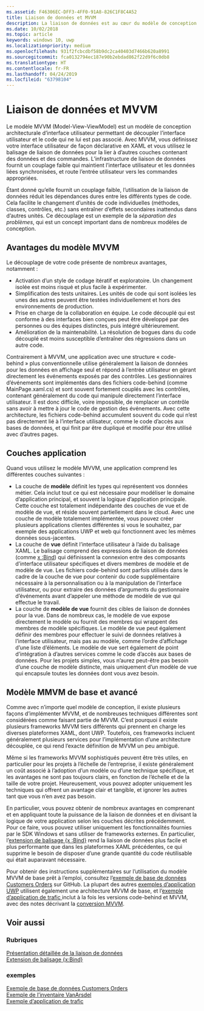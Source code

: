 ```yaml
---
ms.assetid: F46306EC-DFF3-4FF0-91A8-826C1F8C4A52
title: Liaison de données et MVVM
description: La liaison de données est au cœur du modèle de conception architecturale de l’interface utilisateur MVVM (Model-View-ViewModel) et permet un couplage faible entre l’interface utilisateur et le code non associé à l’interface utilisateur.
ms.date: 10/02/2018
ms.topic: article
keywords: windows 10, uwp
ms.localizationpriority: medium
ms.openlocfilehash: 931f2fcbcdbf58b9dc2ca40403d7466b620a8991
ms.sourcegitcommit: fca0132794ec187e90b2ebdad862f22d9f6c0db8
ms.translationtype: HT
ms.contentlocale: fr-FR
ms.lasthandoff: 04/24/2019
ms.locfileid: "63798104"
---
```

# <a name="data-binding-and-mvvm"></a>Liaison de données et MVVM

Le modèle MVVM (Model-View-ViewModel) est un modèle de conception architecturale d’interface utilisateur permettant de découpler l’interface utilisateur et le code qui ne lui est pas associé. Avec MVVM, vous définissez votre interface utilisateur de façon déclarative en XAML et vous utilisez le balisage de liaison de données pour la lier à d’autres couches contenant des données et des commandes. L’infrastructure de liaison de données fournit un couplage faible qui maintient l’interface utilisateur et les données liées synchronisées, et route l’entrée utilisateur vers les commandes appropriées. 

Étant donné qu’elle fournit un couplage faible, l’utilisation de la liaison de données réduit les dépendances dures entre les différents types de code. Cela facilite le changement d’unités de code individuelles (méthodes, classes, contrôles, etc.) sans entraîner d’effets secondaires inattendus dans d’autres unités. Ce découplage est un exemple de la *séparation des problèmes*, qui est un concept important dans de nombreux modèles de conception. 

## <a name="benefits-of-mvvm"></a>Avantages du modèle MVVM

Le découplage de votre code présente de nombreux avantages, notamment :

* Activation d’un style de codage itératif et exploratoire. Un changement isolée est moins risqué et plus facile à expérimenter.
* Simplification des tests unitaires. Les unités de code qui sont isolées les unes des autres peuvent être testées individuellement et hors des environnements de production.
* Prise en charge de la collaboration en équipe. Le code découplé qui est conforme à des interfaces bien conçues peut être développé par des personnes ou des équipes distinctes, puis intégré ultérieurement.
* Amélioration de la maintenabilité. La résolution de bogues dans du code découplé est moins susceptible d’entraîner des régressions dans un autre code.

Contrairement à MVVM, une application avec une structure « code-behind » plus conventionnelle utilise généralement la liaison de données pour les données en affichage seul et répond à l’entrée utilisateur en gérant directement les événements exposés par des contrôles. Les gestionnaires d’événements sont implémentés dans des fichiers code-behind (comme MainPage.xaml.cs) et sont souvent fortement couplés avec les contrôles, contenant généralement du code qui manipule directement l’interface utilisateur. Il est donc difficile, voire impossible, de remplacer un contrôle sans avoir à mettre à jour le code de gestion des événements. Avec cette architecture, les fichiers code-behind accumulent souvent du code qui n’est pas directement lié à l’interface utilisateur, comme le code d’accès aux bases de données, et qui finit par être dupliqué et modifié pour être utilisé avec d’autres pages.

## <a name="app-layers"></a>Couches application

Quand vous utilisez le modèle MVVM, une application comprend les différentes couches suivantes :

* La couche de **modèle** définit les types qui représentent vos données métier. Cela inclut tout ce qui est nécessaire pour modéliser le domaine d’application principal, et souvent la logique d’application principale. Cette couche est totalement indépendante des couches de vue et de modèle de vue, et réside souvent partiellement dans le cloud. Avec une couche de modèle totalement implémentée, vous pouvez créer plusieurs applications clientes différentes si vous le souhaitez, par exemple des applications UWP et web qui fonctionnent avec les mêmes données sous-jacentes.
* La couche de **vue** définit l’interface utilisateur à l’aide du balisage XAML. Le balisage comprend des expressions de liaison de données (comme [x :Bind](https://docs.microsoft.com/windows/uwp/xaml-platform/x-bind-markup-extension)) qui définissent la connexion entre des composants d’interface utilisateur spécifiques et divers membres de modèle et de modèle de vue. Les fichiers code-behind sont parfois utilisés dans le cadre de la couche de vue pour contenir du code supplémentaire nécessaire à la personnalisation ou à la manipulation de l’interface utilisateur, ou pour extraire des données d’arguments du gestionnaire d’événements avant d’appeler une méthode de modèle de vue qui effectue le travail. 
* La couche de **modèle de vue** fournit des cibles de liaison de données pour la vue. Dans de nombreux cas, le modèle de vue expose directement le modèle ou fournit des membres qui wrappent des membres de modèle spécifiques. Le modèle de vue peut également définir des membres pour effectuer le suivi de données relatives à l’interface utilisateur, mais pas au modèle, comme l’ordre d’affichage d’une liste d’éléments. Le modèle de vue sert également de point d’intégration à d’autres services comme le code d’accès aux bases de données. Pour les projets simples, vous n’aurez peut-être pas besoin d’une couche de modèle distincte, mais uniquement d’un modèle de vue qui encapsule toutes les données dont vous avez besoin. 

## <a name="basic-and-advanced-mvvm"></a>Modèle MMVM de base et avancé

Comme avec n’importe quel modèle de conception, il existe plusieurs façons d’implémenter MVVM, et de nombreuses techniques différentes sont considérées comme faisant partie de MVVM. C’est pourquoi il existe plusieurs frameworks MVVM tiers différents qui prennent en charge les diverses plateformes XAML, dont UWP. Toutefois, ces frameworks incluent généralement plusieurs services pour l’implémentation d’une architecture découplée, ce qui rend l’exacte définition de MVVM un peu ambiguë. 

Même si les frameworks MVVM sophistiqués peuvent être très utiles, en particulier pour les projets à l’échelle de l’entreprise, il existe généralement un coût associé à l’adoption d’un modèle ou d’une technique spécifique, et les avantages ne sont pas toujours clairs, en fonction de l’échelle et de la taille de votre projet. Heureusement, vous pouvez adopter uniquement les techniques qui offrent un avantage clair et tangible, et ignorer les autres tant que vous n’en avez pas besoin. 

En particulier, vous pouvez obtenir de nombreux avantages en comprenant et en appliquant toute la puissance de la liaison de données et en divisant la logique de votre application selon les couches décrites précédemment. Pour ce faire, vous pouvez utiliser uniquement les fonctionnalités fournies par le SDK Windows et sans utiliser de frameworks externes. En particulier, l’[extension de balisage {x :Bind}](https://docs.microsoft.com/windows/uwp/xaml-platform/x-bind-markup-extension) rend la liaison de données plus facile et plus performante que dans les plateformes XAML précédentes, ce qui supprime le besoin de disposer d’une grande quantité du code réutilisable qui était auparavant nécessaire.

Pour obtenir des instructions supplémentaires sur l’utilisation du modèle MVVM de base prêt à l’emploi, consultez l’[exemple de base de données Customers Orders](https://github.com/Microsoft/Windows-appsample-customers-orders-database) sur GitHub. La plupart des autres [exemples d’application UWP](https://github.com/Microsoft?q=windows-appsample
) utilisent également une architecture MVVM de base, et l’[exemple d’application de trafic ](https://github.com/Microsoft/Windows-appsample-trafficapp) inclut à la fois les versions code-behind et MVVM, avec des notes décrivant la [conversion MVVM](https://github.com/Microsoft/Windows-appsample-trafficapp/blob/MVVM/MVVM.md). 

## <a name="see-also"></a>Voir aussi

### <a name="topics"></a>Rubriques

[Présentation détaillée de la liaison de données](https://docs.microsoft.com/windows/uwp/data-binding/data-binding-in-depth)  
[Extension de balisage {x:Bind}](https://docs.microsoft.com/windows/uwp/xaml-platform/x-bind-markup-extension)  

### <a name="samples"></a>exemples

[Exemple de base de données Customers Orders](https://github.com/Microsoft/Windows-appsample-customers-orders-database)  
[Exemple de l’inventaire VanArsdel](https://github.com/Microsoft/InventorySample)  
[Exemple d’application de trafic](https://github.com/Microsoft/Windows-appsample-trafficapp)  
